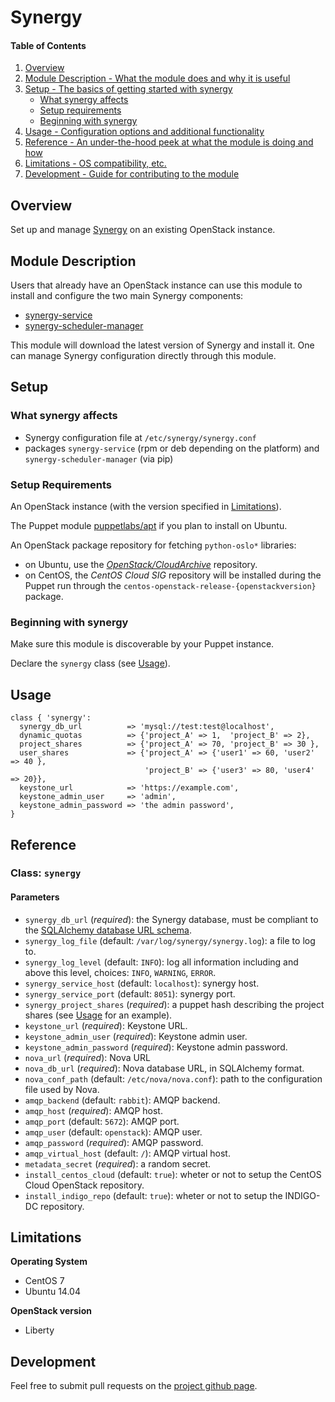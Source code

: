 # Synergy

#### Table of Contents

1. [Overview](#overview)
2. [Module Description - What the module does and why it is useful](#module-description)
3. [Setup - The basics of getting started with synergy](#setup)
    * [What synergy affects](#what-synergy-affects)
    * [Setup requirements](#setup-requirements)
    * [Beginning with synergy](#beginning-with-synergy)
4. [Usage - Configuration options and additional functionality](#usage)
5. [Reference - An under-the-hood peek at what the module is doing and how](#reference)
5. [Limitations - OS compatibility, etc.](#limitations)
6. [Development - Guide for contributing to the module](#development)

## Overview

Set up and manage [Synergy](https://launchpad.net/synergy-service) on an existing
OpenStack instance.


## Module Description

Users that already have an OpenStack instance can use this module to install
and configure the two main Synergy components:

- [synergy-service](https://launchpad.net/synergy-service)
- [synergy-scheduler-manager](https://launchpad.net/synergy-scheduler-manager)

This module will download the latest version of Synergy and install it.
One can manage Synergy configuration directly through this module.


## Setup

### What synergy affects

* Synergy configuration file at `/etc/synergy/synergy.conf`
* packages `synergy-service` (rpm or deb depending on the platform) and
  `synergy-scheduler-manager` (via pip)

### Setup Requirements

An OpenStack instance (with the version specified in [Limitations](#limitations)).

The Puppet module [puppetlabs/apt](https://forge.puppet.com/puppetlabs/apt/)
if you plan to install on Ubuntu.

An OpenStack package repository for fetching `python-oslo*` libraries:

- on Ubuntu, use the [*OpenStack/CloudArchive*](https://wiki.ubuntu.com/OpenStack/CloudArchive) repository.
- on CentOS, the *CentOS Cloud SIG* repository will be installed during the Puppet run through the `centos-openstack-release-{openstackversion}` package.

### Beginning with synergy

Make sure this module is discoverable by your Puppet instance.

Declare the `synergy` class (see [Usage](#usage)).

## Usage

```puppet
class { 'synergy':
  synergy_db_url          => 'mysql://test:test@localhost',
  dynamic_quotas          => {'project_A' => 1,  'project_B' => 2},
  project_shares          => {'project_A' => 70, 'project_B' => 30 },
  user_shares             => {'project_A' => {'user1' => 60, 'user2' => 40 },
                              'project_B' => {'user3' => 80, 'user4' => 20}},
  keystone_url            => 'https://example.com',
  keystone_admin_user     => 'admin',
  keystone_admin_password => 'the admin password',
}
```

## Reference

### Class: `synergy`

#### Parameters

- `synergy_db_url` (*required*): the Synergy database, must be compliant to the [SQLAlchemy database URL schema](http://docs.sqlalchemy.org/en/latest/core/engines.html#database-urls). 
- `synergy_log_file` (default: `/var/log/synergy/synergy.log`): a file to log to.
- `synergy_log_level` (default: `INFO`): log all information including and above this level, choices: `INFO`, `WARNING`, `ERROR`.
- `synergy_service_host` (default: `localhost`): synergy host.
- `synergy_service_port` (default: `8051`): synergy port.
- `synergy_project_shares` (*required*): a puppet hash describing the project shares (see [Usage](#usage) for an example).
- `keystone_url` (*required*): Keystone URL.
- `keystone_admin_user` (*required*): Keystone admin user.
- `keystone_admin_password` (*required*): Keystone admin password.
- `nova_url` (*required*): Nova URL
- `nova_db_url` (*required*): Nova database URL, in SQLAlchemy format.
- `nova_conf_path` (default: `/etc/nova/nova.conf`): path to the configuration file used by Nova.
- `amqp_backend` (default: `rabbit`): AMQP backend.
- `amqp_host` (*required*): AMQP host.
- `amqp_port` (default: `5672`): AMQP port.
- `amqp_user` (default: `openstack`): AMQP user.
- `amqp_password` (*required*): AMQP password.
- `amqp_virtual_host` (default: `/`): AMQP virtual host.
- `metadata_secret` (*required*): a random secret.
- `install_centos_cloud` (default: `true`): wheter or not to setup the CentOS Cloud OpenStack repository. 
- `install_indigo_repo` (default: `true`): wheter or not to setup the INDIGO-DC repository.

## Limitations

**Operating System**
- CentOS 7
- Ubuntu 14.04

**OpenStack version**
- Liberty


## Development

Feel free to submit pull requests on the [project github page](https://github.com/indigo-dc/synergy-service).
